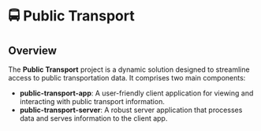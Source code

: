 ﻿# 🚍 Public Transport

## Overview

The **Public Transport** project is a dynamic solution designed to streamline access to public transportation data. It comprises two main components:

- **public-transport-app**: A user-friendly client application for viewing and interacting with public transport information.
- **public-transport-server**: A robust server application that processes data and serves information to the client app.

